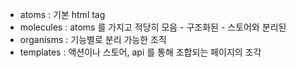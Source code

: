 * atoms : 기본 html tag
* molecules : atoms 를 가지고 적당히 모음 - 구조화된 - 스토어와 분리된
* organisms : 기능별로 분리 가능한 조직
* templates : 액션이나 스토어, api 를 통해 조합되는 페이지의 조각
